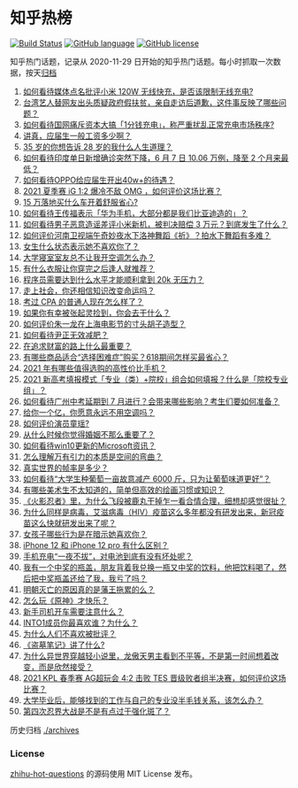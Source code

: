 # 知乎热榜
[![Build Status](https://github.com/ToWeLong/zhihu-hot-questions/workflows/CI/badge.svg)](https://github.com/ToWeLong/zhihu-hot-questions/actions)
[![GitHub language](https://img.shields.io/badge/language-golang-orange.svg)](https://golang.org/)
[![GitHub license](https://img.shields.io/github/license/ToWeLong/zhihu-hot-questions)](https://github.com/ToWeLong/zhihu-hot-questions/blob/main/LICENSE)

知乎热门话题，记录从 2020-11-29 日开始的知乎热门话题。每小时抓取一次数据，按天[归档](./archives)

<!-- BEGIN -->

1. [如何看待媒体点名批评小米 120W 无线快充，是否该限制无线充电?](https://www.zhihu.com/question/464750035)
1. [台湾艺人替网友出头质疑政府假扶贫，亲自走访后道歉，这件事反映了哪些问题？](https://www.zhihu.com/question/464604915)
1. [如何看待国网痛斥资本大搞「1分钱充电」，称严重扰乱正常充电市场秩序?](https://www.zhihu.com/question/464766118)
1. [讲真，应届生一般工资多少啊？](https://www.zhihu.com/question/58570383)
1. [35 岁的你想告诉 28 岁的我什么人生道理？](https://www.zhihu.com/question/345832687)
1. [如何看待印度单日新增确诊突然下降，6 月 7 日 10.06 万例，降至 2 个月来最低？](https://www.zhihu.com/question/464053148)
1. [如何看待OPPO给应届生开出40w+的待遇？](https://www.zhihu.com/question/420016446)
1. [2021 夏季赛 iG 1:2 爆冷不敌 OMG ，如何评价这场比赛？](https://www.zhihu.com/question/464979853)
1. [15 万落地买什么车开着舒服省心?](https://www.zhihu.com/question/441839447)
1. [如何看待王传福表示「华为手机，大部分都是我们比亚迪造的」？](https://www.zhihu.com/question/464283085)
1. [如何看待男子恶意造谣差评小米新机，被判决赔偿 3 万元？到底发生了什么？](https://www.zhihu.com/question/464106592)
1. [如何评价河南卫视端午奇妙夜水下洛神舞蹈《祈》？拍水下舞蹈有多难？](https://www.zhihu.com/question/464684523)
1. [女生什么状态表示她不喜欢你了？](https://www.zhihu.com/question/302142050)
1. [大学寝室室友总不让我开空调怎么办？](https://www.zhihu.com/question/38044867)
1. [有什么衣服让你穿完之后逢人就推荐？](https://www.zhihu.com/question/368860490)
1. [程序员需要达到什么水平才能顺利拿到 20k 无压力？](https://www.zhihu.com/question/47597895)
1. [走上社会，你还相信知识改变命运吗？](https://www.zhihu.com/question/463697639)
1. [考过 CPA 的普通人现在怎么样了？](https://www.zhihu.com/question/406026927)
1. [如果你有幸被张起灵捡到，你会去干什么？](https://www.zhihu.com/question/451135363)
1. [如何评价朱一龙在上海电影节的寸头胡子造型？](https://www.zhihu.com/question/464613394)
1. [如何看待尹正无效减肥？](https://www.zhihu.com/question/464743137)
1. [在追求财富的路上什么最重要？](https://www.zhihu.com/question/458500163)
1. [有哪些商品适合“选择困难症”购买？618期间怎样买最省心？](https://www.zhihu.com/question/464799772)
1. [2021 年有哪些值得选购的高性价比手机？](https://www.zhihu.com/question/445602881)
1. [2021 新高考填报模式「专业（类）+院校」组合如何填报？什么是「院校专业组」？](https://www.zhihu.com/question/445687781)
1. [如何看待广州中考延期到 7 月进行？会带来哪些影响？考生们要如何准备？](https://www.zhihu.com/question/464957932)
1. [给你一个亿，你愿意永远不用空调吗？](https://www.zhihu.com/question/461752259)
1. [如何评价演员童瑶?](https://www.zhihu.com/question/374564039)
1. [从什么时候你觉得婚姻不那么重要了？](https://www.zhihu.com/question/454383382)
1. [如何看待win10更新的Microsoft资讯？](https://www.zhihu.com/question/464120290)
1. [怎么理解万有引力的本质是空间的弯曲？](https://www.zhihu.com/question/330796123)
1. [真实世界的帧率是多少？](https://www.zhihu.com/question/463432278)
1. [如何看待“大学生种葡萄一亩故意减产 6000 斤，只为让葡萄味道更好”？](https://www.zhihu.com/question/464455061)
1. [有哪些美术生不太知道的，简单但高效的绘画习惯或知识？](https://www.zhihu.com/question/291527457)
1. [《火影忍者》里，为什么飞段被鹿丸干掉乍一看合情合理，细想却感觉很扯？](https://www.zhihu.com/question/459621987)
1. [为什么同样是病毒，艾滋病毒（HIV）疫苗这么多年都没有研发出来，新冠疫苗这么快就研发出来了呢？](https://www.zhihu.com/question/464293186)
1. [女孩子哪些行为是在暗示她喜欢你？](https://www.zhihu.com/question/457449556)
1. [iPhone 12 和 iPhone 12 pro 有什么区别？](https://www.zhihu.com/question/425539076)
1. [手机充电“一夜不拔”，对电池到底有没有坏处呢？](https://www.zhihu.com/question/351666337)
1. [我有一个中奖的瓶盖，朋友背着我兑换一瓶又中奖的饮料，他把饮料喝了，然后把中奖瓶盖还给了我，我亏了吗？](https://www.zhihu.com/question/459981000)
1. [明朝灭亡的原因真的是藩王拖累的么？](https://www.zhihu.com/question/458323327)
1. [怎么玩《原神》才快乐？](https://www.zhihu.com/question/458800508)
1. [新手司机开车需要注意什么？](https://www.zhihu.com/question/418373990)
1. [INTO1成员你最喜欢谁？为什么？](https://www.zhihu.com/question/459155590)
1. [为什么人们不喜欢被批评？](https://www.zhihu.com/question/22987136)
1. [《盗墓笔记》讲了什么?](https://www.zhihu.com/question/32090742)
1. [为什么异世界穿越轻小说里，龙傲天男主看到不平等，不是第一时间想着改变，而是欣然接受？](https://www.zhihu.com/question/464353705)
1. [2021 KPL 春季赛 AG超玩会 4:2 击败 TES 晋级败者组半决赛，如何评价这场比赛？](https://www.zhihu.com/question/464861706)
1. [大学毕业后，能够找到的工作与自己的专业没半毛钱关系，该怎么办？](https://www.zhihu.com/question/453483009)
1. [第四次忍界大战是不是有点过于强化斑了？](https://www.zhihu.com/question/463167494)

<!-- END -->

历史归档 [./archives](./archives)


### License
[zhihu-hot-questions](https://github.com/towelong/zhihu-hot-questions) 的源码使用 MIT License 发布。